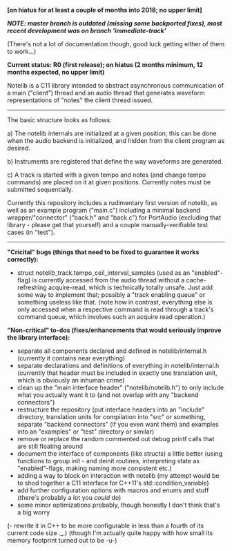 **[on hiatus for at least a couple of months into 2018; no upper limit]**

***NOTE: master branch is outdated (missing some backported fixes), most recent development was on branch 'immediate-track'***

(There's not a lot of documentation though, good luck getting either of them to work...)

**Current status: R0 (first release); on hiatus (2 months minimum, 12 months expected, no upper limit)**

Notelib is a C11 library intended to abstract asynchronous communication of a main ("client") thread and an audio thread that generates waveform representations of "notes" the client thread issued.

---

The basic structure looks as follows:

 a) The notelib internals are initialized at a given position; this can be done when the audio backend is initialized, and hidden from the client program as desired.
 
 b) Instruments are registered that define the way waveforms are generated.
 
 c) A track is started with a given tempo and notes (and change tempo commands) are placed on it at given positions. Currently notes must be submitted sequentially.
 
Currently this repository includes a rudimentary first version of notelib, as well as an example program ("main.c") including a minimal backend wrapper/"connector" ("back.h" and "back.c") for PortAudio (excluding that library - please get that yourself) and a couple manually-verifiable test cases (in "test").

---

**"Cricital" bugs (things that need to be fixed to guarantee it works correctly):**
 - struct notelib_track.tempo_ceil_interval_samples (used as an "enabled"-flag) is currently accessed from the audio thread without a cache-refreshing acquire-read, which is technically totally unsafe. Just add some way to implement that; possibly a "track enabling queue" or something useless like that.
   (note how in contrast, everything else is only accessed when a respective command is read through a track's command queue, which involves such an acquire read operation.)

**"Non-critical" to-dos (fixes/enhancements that would seriously improve the library interface):**
 - separate all components declared and defined in notelib/internal.h (currently it contains near everything)
 - separate declarations and definitions of everything in notelib/internal.h (currently that header must be included in exactly one translation unit, which is obviously an inhuman crime)
 - clean up the "main interface header" ("notelib/notelib.h") to only include what you actually want it to (and not overlap with any "backend connectors")
 - restructure the repository (put interface headers into an "include" directory, translation units for compilation into "src" or something, separate "backend connectors" (if you even want them) and examples into an "examples" or "test" directory or similar)
 - remove or replace the random commented out debug printf calls that are still floating around
 - document the interface of components (like structs) a little better (using functions to group init - and deinit routines, interpreting state as "enabled"-flags, making naming more consistent etc.)
 - adding a way to block on interaction with notelib (my attempt would be to shod together a C11 interface for C++11's std::condition_variable)
 - add further configuration options with macros and enums and stuff (there's probably a lot you _could_ do)
 - some minor optimizations probably, though honestly I don't think that's a big worry

(- rewrite it in C++ to be more configurable in less than a fourth of its current code size ._.) (though I'm actually quite happy with how small its memory footprint turned out to be -u-)
